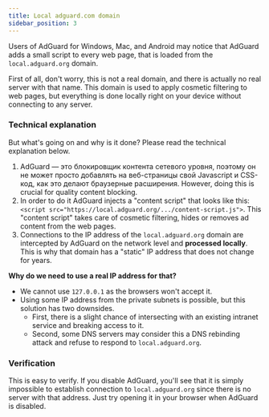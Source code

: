 ```yaml
---
title: Local adguard.com domain
sidebar_position: 3
---
```


Users of AdGuard for Windows, Mac, and Android may notice that AdGuard adds a small script to every web page, that is loaded from the `local.adguard.org` domain.

First of all, don't worry, this is not a real domain, and there is actually no real server with that name. This domain is used to apply cosmetic filtering to web pages, but everything is done locally right on your device without connecting to any server.

### Technical explanation

But what's going on and why is it done? Please read the technical explanation below.

1. AdGuard — это блокировщик контента сетевого уровня, поэтому он не может просто добавлять на веб-страницы свой Javascript и CSS-код, как это делают браузерные расширения. However, doing this is crucial for quality content blocking.
2. In order to do it AdGuard injects a "content script" that looks like this: `<script src="https://local.adguard.org/.../content-script.js">`. This "content script" takes care of cosmetic filtering, hides or removes ad content from the web pages.
3. Connections to the IP address of the `local.adguard.org` domain are intercepted by AdGuard on the network level and **processed locally**. This is why that domain has a "static" IP address that does not change for years.

**Why do we need to use a real IP address for that?**

* We cannot use `127.0.0.1` as the browsers won't accept it.
* Using some IP address from the private subnets is possible, but this solution has two downsides.
    * First, there is a slight chance of intersecting with an existing intranet service and breaking access to it.
    * Second, some DNS servers may consider this a DNS rebinding attack and refuse to respond to `local.adguard.org`.

### Verification

This is easy to verify. If you disable AdGuard, you'll see that it is simply impossible to establish connection to `local.adguard.org` since there is no server with that address. Just try opening it in your browser when AdGuard is disabled.